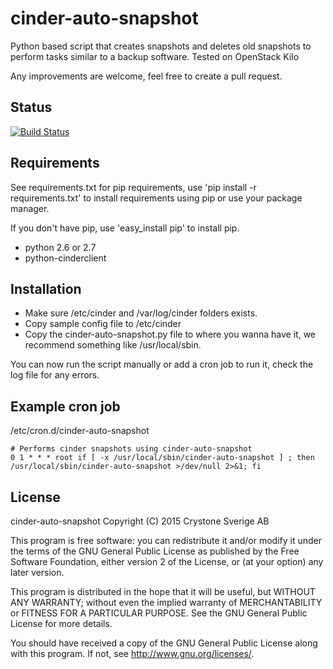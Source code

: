# cinder-auto-snapshot
Python based script that creates snapshots and deletes old snapshots to perform tasks similar to a backup software.
Tested on OpenStack Kilo

Any improvements are welcome, feel free to create a pull request.

## Status
[![Build Status](https://travis-ci.org/crystone/cinder-auto-snapshot.svg?branch=master)](https://travis-ci.org/crystone/cinder-auto-snapshot)

## Requirements
See requirements.txt for pip requirements, use 'pip install -r requirements.txt' to install requirements using pip or use your package manager.

If you don't have pip, use 'easy_install pip' to install pip.

* python 2.6 or 2.7
* python-cinderclient

## Installation
* Make sure /etc/cinder and /var/log/cinder folders exists.
* Copy sample config file to /etc/cinder
* Copy the cinder-auto-snapshot.py file to where you wanna have it, we recommend something like /usr/local/sbin.

You can now run the script manually or add a cron job to run it, check the log file for any errors.

## Example cron job
/etc/cron.d/cinder-auto-snapshot
```
# Performs cinder snapshots using cinder-auto-snapshot
0 1 * * * root if [ -x /usr/local/sbin/cinder-auto-snapshot ] ; then /usr/local/sbin/cinder-auto-snapshot >/dev/null 2>&1; fi
```

## License
cinder-auto-snapshot
Copyright (C) 2015 Crystone Sverige AB

This program is free software: you can redistribute it and/or modify
it under the terms of the GNU General Public License as published by
the Free Software Foundation, either version 2 of the License, or
(at your option) any later version.

This program is distributed in the hope that it will be useful,
but WITHOUT ANY WARRANTY; without even the implied warranty of
MERCHANTABILITY or FITNESS FOR A PARTICULAR PURPOSE.  See the
GNU General Public License for more details.

You should have received a copy of the GNU General Public License
along with this program.  If not, see <http://www.gnu.org/licenses/>.
